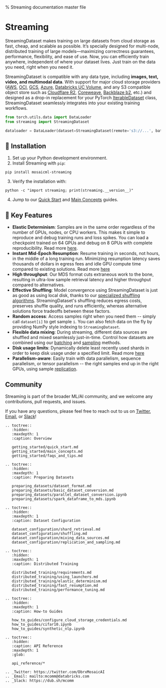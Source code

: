 % Streaming documentation master file

# Streaming

StreamingDataset makes training on large datasets from cloud storage as fast, cheap, and scalable as possible. It’s specially designed for multi-node, distributed training of large models—maximizing correctness guarantees, performance, flexibility, and ease of use. Now, you can efficiently train anywhere, independent of where your dataset lives. Just train on the data you need, right when you need it.

StreamingDataset is compatible with any data type, including **images, text, video, and multimodal data**. With support for major cloud storage providers ([AWS](https://aws.amazon.com/s3/), [OCI](https://www.oracle.com/cloud/storage/object-storage/), [GCS](https://cloud.google.com/storage), [Azure](https://azure.microsoft.com/en-us/products/storage/blobs), [Databricks UC Volume](https://docs.databricks.com/en/sql/language-manual/sql-ref-volumes.html), and any S3 compatible object store such as [Cloudflare R2](https://www.cloudflare.com/products/r2/), [Coreweave](https://docs.coreweave.com/storage/object-storage), [Backblaze b2](https://www.backblaze.com/b2/cloud-storage.html), etc.) and designed as a drop-in replacement for your PyTorch [IterableDataset](https://pytorch.org/docs/stable/data.html#torch.utils.data.IterableDataset) class, StreamingDataset seamlessly integrates into your existing training workflows.

<!--pytest.mark.skip-->
```python
from torch.utils.data import DataLoader
from streaming import StreamingDataset

dataloader = DataLoader(dataset=StreamingDataset(remote='s3://...', batch_size=1))
```

## **💾** Installation
1. Set up your Python development environment.
2. Install Streaming with `pip`:
```
pip install mosaicml-streaming
```
3. Verify the installation with:
```
python -c "import streaming; print(streaming.__version__)"
```
4. Jump to our [Quick Start](getting_started/quick_start.md) and [Main Concepts](getting_started/main_concepts.md) guides.

## **🔑** Key Features

- **Elastic Determinism**: Samples are in the same order regardless of the number of GPUs, nodes, or CPU workers. This makes it simple to reproduce and debug training runs and loss spikes. You can load a checkpoint trained on 64 GPUs and debug on 8 GPUs with complete reproducibility. Read more [here](distributed_training/elastic_determinism.md).
- **Instant Mid-Epoch Resumption**: Resume training in seconds, not hours, in the middle of a long training run. Minimizing resumption latency saves thousands of dollars in egress fees and idle GPU compute time compared to existing solutions. Read more [here](distributed_training/fast_resumption.md)
- **High throughput**: Our MDS format cuts extraneous work to the bone, resulting in ultra-low sample retrieval latency and higher throughput compared to alternatives.
- **Effective Shuffling**: Model convergence using StreamingDataset is just as good as using local disk, thanks to our [specialized shuffling algorithms](dataset_configuration/shuffling.md#shuffling-algorithms). StreamingDataset's shuffling reduces egress costs, preserves shuffle quality, and runs efficiently, whereas alternative solutions force tradeoffs between these factors.
- **Random access**: Access samples right when you need them -- simply call `dataset[i]` to get sample `i`. You can also fetch data on the fly by providing NumPy style indexing to `StreamingDataset`.
- **Flexible data mixing**: During streaming, different data sources are shuffled and mixed seamlessly just-in-time. Control how datasets are combined using our [batching](dataset_configuration/mixing_data_sources.md#batching-methods) and [sampling](dataset_configuration/replication_and_sampling.md#inter-epoch-sampling) methods.
- **Disk usage limits**: Dynamically delete least recently used shards in order to keep disk usage under a specified limit. Read more [here](dataset_configuration/shard_retrieval.md#configure-shard-storage)
- **Parallelism-aware**: Easily train with data parallelism, sequence parallelism, or tensor parallelism -- the right samples end up in the right GPUs, using sample [replication](dataset_configuration/replication_and_sampling.md#replication).

## Community

Streaming is part of the broader ML/AI community, and we welcome any contributions, pull requests, and issues.

If you have any questions, please feel free to reach out to us on [Twitter](https://twitter.com/DbrxMosaicAI), 
[Email](mailto:community%40mosaicml.com), or [Slack](https://dub.sh/mcomm)!

```{eval-rst}
.. toctree::
   :hidden:
   :maxdepth: 1
   :caption: Overview

   getting_started/quick_start.md
   getting_started/main_concepts.md
   getting_started/faqs_and_tips.md

.. toctree::
   :hidden:
   :maxdepth: 1
   :caption: Preparing Datasets

   preparing_datasets/dataset_format.md
   preparing_datasets/basic_dataset_conversion.md
   preparing_datasets/parallel_dataset_conversion.ipynb
   preparing_datasets/spark_dataframe_to_mds.ipynb

.. toctree::
   :hidden:
   :maxdepth: 1
   :caption: Dataset Configuration

   dataset_configuration/shard_retrieval.md
   dataset_configuration/shuffling.md
   dataset_configuration/mixing_data_sources.md
   dataset_configuration/replication_and_sampling.md

.. toctree::
   :hidden:
   :maxdepth: 1
   :caption: Distributed Training

   distributed_training/requirements.md
   distributed_training/using_launchers.md
   distributed_training/elastic_determinism.md
   distributed_training/fast_resumption.md
   distributed_training/performance_tuning.md

.. toctree::
   :hidden:
   :maxdepth: 1
   :caption: How-to Guides

   how_to_guides/configure_cloud_storage_credentials.md
   how_to_guides/cifar10.ipynb
   how_to_guides/synthetic_nlp.ipynb

.. toctree::
   :hidden:
   :caption: API Reference
   :maxdepth: 1
   :glob:

   api_reference/*

.. _Twitter: https://twitter.com/DbrxMosaicAI
.. _Email: mailto:mcomm@databricks.com
.. _Slack: https://dub.sh/mcomm
```
